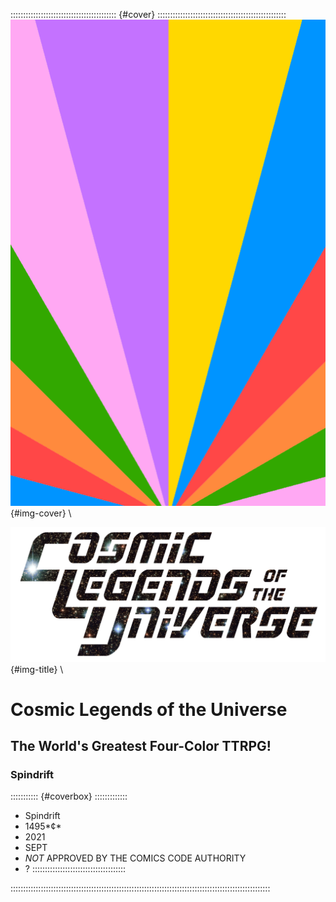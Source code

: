 :::::::::::::::::::::::::::::::::::::::::: {#cover} :::::::::::::::::::::::::::::::::::::::::::::::::::
![Cover Image](art/cover.png "Cover Image"){#img-cover} \ 

![Cosmic Legends of the Universe](art/title-image.png "Cosmic Legends of the Universe"){#img-title} \ 

<h1>Cosmic Legends of the Universe</h1>

<h2> The World's Greatest Four-Color TTRPG! </h2>
<h3>Spindrift</h3>

::::::::::: {#coverbox} :::::::::::::

- Spindrift
- 1495*&cent;*
- 2021
- SEPT
- *NOT* APPROVED BY THE COMICS CODE AUTHORITY
- ?
:::::::::::::::::::::::::::::::::::::

:::::::::::::::::::::::::::::::::::::::::::::::::::::::::::::::::::::::::::::::::::::::::::::::::::::::
